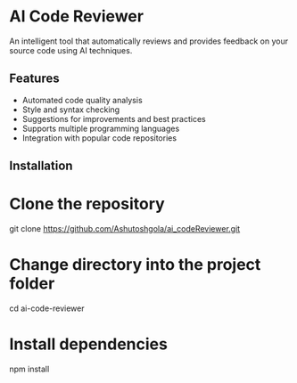 # AI Code Reviewer

An intelligent tool that automatically reviews and provides feedback on your source code using AI techniques.

## Features

- Automated code quality analysis
- Style and syntax checking
- Suggestions for improvements and best practices
- Supports multiple programming languages
- Integration with popular code repositories

## Installation

# Clone the repository
git clone https://github.com/Ashutoshgola/ai_codeReviewer.git

# Change directory into the project folder
cd ai-code-reviewer

# Install dependencies
npm install
